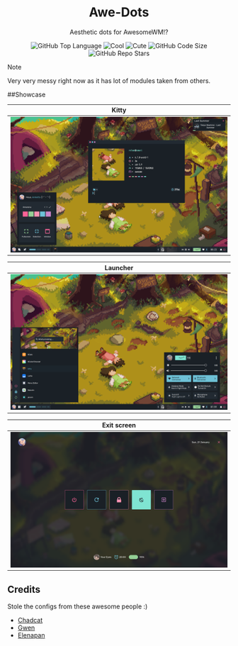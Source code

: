 <div align="center">
  <h1> Awe-Dots </h1>
  <p> Aesthetic dots for AwesomeWM!?</p>
</div>

<div align="center">

![GitHub Top Language](https://img.shields.io/github/issues/re1san/Awe?color=6d92bf&style=for-the-badge)
![Cool](https://img.shields.io/badge/WM-Awesome-da696f?style=for-the-badge)
![Cute](https://img.shields.io/badge/Nice-Yes-c585cf?style=for-the-badge)
![GitHub Code Size](https://img.shields.io/github/languages/code-size/re1san/Awe?color=e1b56a&style=for-the-badge)
![GitHub Repo Stars](https://img.shields.io/github/stars/re1san/Awe?color=74be88&style=for-the-badge)

</div>

> [!Note]
> Very very messy right now as it has lot of modules taken from others.

##Showcase

<table>
  <thead>
    <tr>
      <th style="text-align: center">Kitty</th>
    </tr>
  </thead>
  <tbody>
    <tr>
      <td>
        <a href="https://github.com/re1san/Awe"><img src=".github/1.png"></a>
      </td>
    </tr>
  </tbody>
</table>
<table>
  <thead>
    <tr>
      <th style="text-align: center">Launcher</th>
    </tr>
  </thead>
  <tbody>
    <tr>
      <td>
        <a href="https://github.com/re1san/Awe"><img src=".github/2.png"></a>
      </td>
    </tr>
  </tbody>
</table>
<table>
  <thead>
    <tr>
      <th style="text-align: center">Exit screen</th>
    </tr>
  </thead>
  <tbody>
    <tr>
      <td>
        <a href="https://github.com/re1san/Awe"><img src=".github/3.png"></a>
      </td>
    </tr>
  </tbody>
</table>

## Credits

Stole the configs from these awesome people :)
* [Chadcat](https://github.com/chadcat7)
* [Gwen](https://github.com/elythh)
* [Elenapan](https://github.com/elenapan)

